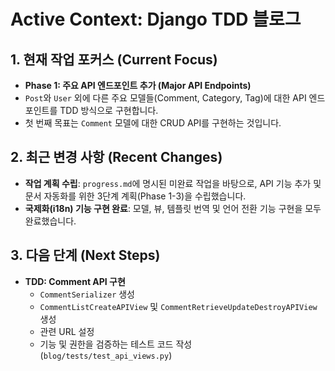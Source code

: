 # Active Context: Django TDD 블로그

## 1. 현재 작업 포커스 (Current Focus)

- **Phase 1: 주요 API 엔드포인트 추가 (Major API Endpoints)**
- `Post`와 `User` 외에 다른 주요 모델들(Comment, Category, Tag)에 대한 API 엔드포인트를 TDD 방식으로 구현합니다.
- 첫 번째 목표는 `Comment` 모델에 대한 CRUD API를 구현하는 것입니다.

## 2. 최근 변경 사항 (Recent Changes)

- **작업 계획 수립**: `progress.md`에 명시된 미완료 작업을 바탕으로, API 기능 추가 및 문서 자동화를 위한 3단계 계획(Phase 1-3)을 수립했습니다.
- **국제화(i18n) 기능 구현 완료**: 모델, 뷰, 템플릿 번역 및 언어 전환 기능 구현을 모두 완료했습니다.

## 3. 다음 단계 (Next Steps)

- **TDD: Comment API 구현**
  - `CommentSerializer` 생성
  - `CommentListCreateAPIView` 및 `CommentRetrieveUpdateDestroyAPIView` 생성
  - 관련 URL 설정
  - 기능 및 권한을 검증하는 테스트 코드 작성 (`blog/tests/test_api_views.py`)
